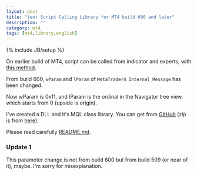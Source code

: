 ```yaml
---
layout: post
title: "(en) Script Calling Library for MT4 build 600 and later"
description: ""
category: mt4
tags: [mt4,library,english]
---
```

{% include JB/setup %}

On earlier build of MT4, script can be called from indicator and experts,
with [this method](http://forum.mql4.com/20946).

From build 600, ``wParam`` and ``lParam`` of ``MetaTrader4_Internal_Message``
has been changed.

Now wParam is 0x11, and lParam is the ordinal in the Navigator tree view, which starts from 0 (upside is origin).

I've created a DLL and it's MQL class library. You can get from [GitHub](https://github.com/micclly/mt4-script-caller) (zip is from [here](https://github.com/micclly/mt4-script-caller/releases)).

Please read carefully [README.md](https://github.com/micclly/mt4-script-caller/blob/master/README.md).

### Update 1

This parameter change is not from build 600 but from build 509 (or near of it), maybe. I'm sorry for misexplanation.
